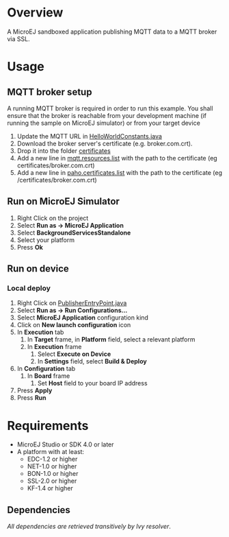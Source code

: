 # Overview
A MicroEJ sandboxed application publishing MQTT data to a MQTT broker via SSL.

# Usage
## MQTT broker setup
A running MQTT broker is required in order to run this example. You shall ensure that the broker is reachable from your development machine (if running the sample on MicroEJ simulator) or from your target device
1. Update the MQTT URL in [HelloWorldConstants.java](src/main/java/com/microej/example/iot/mqtt/HelloWorldConstants.java)
2. Download the broker server's certificate (e.g. broker.com.crt).
3. Drop it into the folder [certificates](src/main/resources/certificates)
4. Add a new line in [mqtt.resources.list](src/main/resources/com/microej/example/iot/mqtt/mqtt.resources.list) with the path to the certificate (eg certificates/broker.com.crt)
5. Add a new line in [paho.certificates.list](src/main/resources/certificates/paho.certificates.list) with the path to the certificate (eg /certificates/broker.com.crt)

## Run on MicroEJ Simulator
1. Right Click on the project
2. Select **Run as -> MicroEJ Application**
3. Select **BackgroundServicesStandalone**
4. Select your platform 
5. Press **Ok**

## Run on device
### Local deploy
1. Right Click on [PublisherEntryPoint.java](src/.generated~/.java/__MQTTSSLPublisher__/generated/MQTTSSLPublisherEntryPoint.java)
2. Select **Run as -> Run Configurations...** 
3. Select **MicroEJ Application** configuration kind
4. Click on **New launch configuration** icon
5. In **Execution** tab
	1. In **Target** frame, in **Platform** field, select a relevant platform
	2. In **Execution** frame
		1. Select **Execute on Device**
		2. In **Settings** field, select **Build & Deploy**
6. In **Configuration** tab
	1. In **Board** frame
		1. Set **Host** field to your board IP address
7. Press **Apply**
8. Press **Run**

# Requirements
* MicroEJ Studio or SDK 4.0 or later
* A platform with at least:
	* EDC-1.2 or higher
	* NET-1.0 or higher
	* BON-1.0 or higher
	* SSL-2.0 or higher
	* KF-1.4 or higher

## Dependencies
_All dependencies are retrieved transitively by Ivy resolver_.


<!--
  Copyright 2016-2018 IS2T. All rights reserved.
  For demonstration purpose only.
  IS2T PROPRIETARY. Use is subject to license terms.
-->